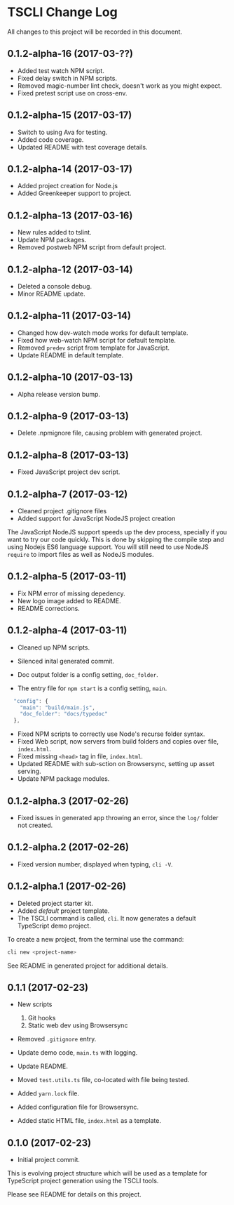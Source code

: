 # TSCLI Change Log

All changes to this project will be recorded in this document.


## 0.1.2-alpha-16 (2017-03-??)

* Added test watch NPM script.
* Fixed delay switch in NPM scripts.
* Removed magic-number lint check, doesn't work as you might expect.
* Fixed pretest script use on cross-env.

## 0.1.2-alpha-15 (2017-03-17)

* Switch to using Ava for testing.
* Added code coverage.
* Updated README with test coverage details.

## 0.1.2-alpha-14 (2017-03-17)

* Added project creation for Node.js
* Added Greenkeeper support to project.

## 0.1.2-alpha-13 (2017-03-16)

* New rules added to tslint.
* Update NPM packages.
* Removed postweb NPM script from default project.

## 0.1.2-alpha-12 (2017-03-14)

* Deleted a console debug.
* Minor README update.

## 0.1.2-alpha-11 (2017-03-14)

* Changed how dev-watch mode works for default template.
* Fixed how web-watch NPM script for default template.
* Removed `predev` script from template for JavaScript.
* Update README in default template.

## 0.1.2-alpha-10 (2017-03-13)

* Alpha release version bump.

## 0.1.2-alpha-9 (2017-03-13)

* Delete .npmignore file, causing problem with generated project.

## 0.1.2-alpha-8 (2017-03-13)

* Fixed JavaScript project dev script.

## 0.1.2-alpha-7 (2017-03-12)

* Cleaned project .gitignore files
* Added support for JavaScript NodeJS project creation

The JavaScript NodeJS support speeds up the dev process, specially if you want to try our code quickly. This is done by skipping the compile step and using Nodejs ES6 language support. You will still need to use NodeJS `require` to import files as well as NodeJS modules.

## 0.1.2-alpha-5 (2017-03-11)

* Fix NPM error of missing depedency.
* New logo image added to README.
* README corrections.

## 0.1.2-alpha-4 (2017-03-11)

* Cleaned up NPM scripts.
* Silenced inital generated commit.

* Doc output folder is a config setting, `doc_folder`.
* The entry file for `npm start` is a config setting, `main`.

```js
  "config": {
    "main": "build/main.js",
    "doc_folder": "docs/typedoc"
  },
```

* Fixed NPM scripts to correctly use Node's recurse folder syntax.
* Fixed Web script, now servers from build folders and copies over file, `index.html`.
* Fixed missing `<head>` tag in file, `index.html`.
* Updated README with sub-sction on Browsersync, setting up asset serving.
* Update NPM package modules.

## 0.1.2-alpha.3 (2017-02-26)

* Fixed issues in generated app throwing an error, since the `log/` folder not created.

## 0.1.2-alpha.2 (2017-02-26)

* Fixed version number, displayed when typing, `cli -V`.

## 0.1.2-alpha.1 (2017-02-26)

* Deleted project starter kit.
* Added _default_ project template.
* The TSCLI command is called, `cli`. It now generates a default TypeScript demo project.

To create a new project, from the terminal use the command:

```sh
cli new <project-name>
```

See README in generated project for additional details.

## 0.1.1 (2017-02-23)

* New scripts
  1. Git hooks
  1. Static web dev using Browsersync

* Removed `.gitignore` entry.
* Update demo code, `main.ts` with logging.
* Update README.
* Moved `test.utils.ts` file, co-located with file being tested.
* Added `yarn.lock` file.
* Added configuration file for Browsersync.
* Added static HTML file, `index.html` as a template.

## 0.1.0 (2017-02-23)

* Initial project commit.

This is evolving project structure which will be used as a template for TypeScript project generation using the TSCLI tools.

Please see README for details on this project.
